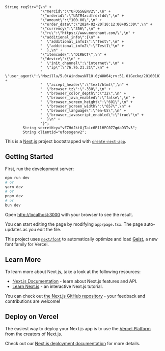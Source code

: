 
```
String reqStr="{\n" +
                "\"mercid\":\"UFOSSGENV2\",\n" +
                "\"orderid\":\"UATM4xcdfrdrfdd\",\n" +
                "\"amount\":\"100.00\",\n" +
                "\"order_date\":\"2024-02-20T10:12:00+05:30\",\n" +
                "\"currency\":\"356\",\n" +
                "\"ru\":\"https://www.merchant.com/\",\n" +
                "\"additional_info\":{\n" +
                "  \"additional_info1\":\"Test\",\n" +
                "  \"additional_info2\":\"Test1\"\n" +
                "  },\n" +
                "\"itemcode\":\"DIRECT\",\n" +
                "\"device\":{\n" +
                "  \"init_channel\":\"internet\",\n" +
                "  \"ip\":\"76.76.21.21\",\n" +
                "  \"user_agent\":\"Mozilla/5.0(WindowsNT10.0;WOW64;rv:51.0)Gecko/20100101Firefox/51.0\",\n" +
                "  \"accept_header\":\"text/html\",\n" +
                "  \"browser_tz\":\"-330\",\n" +
                "  \"browser_color_depth\":\"32\",\n" +
                "  \"browser_java_enabled\":\"false\",\n" +
                "  \"browser_screen_height\":\"601\",\n" +
                "  \"browser_screen_width\":\"657\",\n" +
                "  \"browser_language\":\"en-US\",\n" +
                "  \"browser_javascript_enabled\":\"true\"\n" +
                "  }\n" +
                "}";
        String secretKey="vZZHdJktOjTaLc6RllHPC077qdaD3Tv3";
        String clientid="ufossgenv2";
```


This is a [Next.js](https://nextjs.org) project bootstrapped with [`create-next-app`](https://nextjs.org/docs/app/api-reference/cli/create-next-app).

## Getting Started

First, run the development server:

```bash
npm run dev
# or
yarn dev
# or
pnpm dev
# or
bun dev
```

Open [http://localhost:3000](http://localhost:3000) with your browser to see the result.

You can start editing the page by modifying `app/page.tsx`. The page auto-updates as you edit the file.

This project uses [`next/font`](https://nextjs.org/docs/app/building-your-application/optimizing/fonts) to automatically optimize and load [Geist](https://vercel.com/font), a new font family for Vercel.

## Learn More

To learn more about Next.js, take a look at the following resources:

- [Next.js Documentation](https://nextjs.org/docs) - learn about Next.js features and API.
- [Learn Next.js](https://nextjs.org/learn) - an interactive Next.js tutorial.

You can check out [the Next.js GitHub repository](https://github.com/vercel/next.js) - your feedback and contributions are welcome!

## Deploy on Vercel

The easiest way to deploy your Next.js app is to use the [Vercel Platform](https://vercel.com/new?utm_medium=default-template&filter=next.js&utm_source=create-next-app&utm_campaign=create-next-app-readme) from the creators of Next.js.

Check out our [Next.js deployment documentation](https://nextjs.org/docs/app/building-your-application/deploying) for more details.
